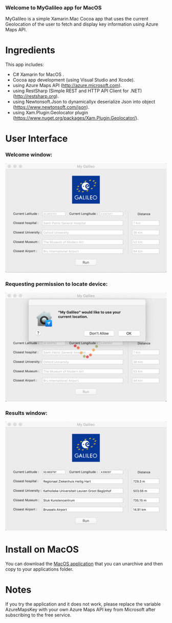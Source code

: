 ### Welcome to MyGalileo app for MacOS

MyGalileo is a simple Xamarin.Mac Cocoa app that uses the current Geolocation of the user to fetch and display key information using Azure Maps API.

# Ingredients

This app includes:

- C# Xamarin for MacOS <link href="https://docs.microsoft.com/en-us/xamarin/mac/" rel="stylesheet">.
- Cocoa app development (using Visual Studio and Xcode).
- using Azure Maps API (http://azure.microsoft.com).
- using RestSharp (Simple REST and HTTP API Client for .NET) (http://restsharp.org).
- using Newtonsoft.Json to dynamicallyx deserialize Json into object (https://www.newtonsoft.com/json).
- using Xam.Plugin.Geolocator plugin (https://www.nuget.org/packages/Xam.Plugin.Geolocator/).

# User Interface

### Welcome window:

<img src="https://github.com/AndreaDaVinci/MyGalileo/raw/master/MyGalileoMac/Resources/MyGalileo1_empty_form.png" alt="hi" class="inline"/>

### Requesting permission to locate device:

<img src="https://github.com/AndreaDaVinci/MyGalileo/raw/master/MyGalileoMac/Resources/MyGalileo2_request_permission.png" alt="hi" class="inline"/>

### Results window:

<img src="https://github.com/AndreaDaVinci/MyGalileo/raw/master/MyGalileoMac/Resources/MyGalileo4_results.png" alt="hi" class="inline"/>

# Install on MacOS

You can download the [MacOS application](https://github.com/AndreaDaVinci/MyGalileo/raw/master/Download/My%20Galileo.app.zip) that you can unarchive and then copy to your applications folder.


# Notes

If you try the application and it does not work, please replace the variable AzureMapsKey with your own Azure Maps API key from Microsoft after subscribing to the free service.
